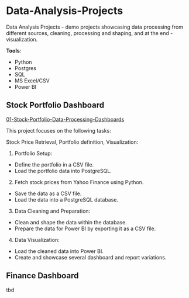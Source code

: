 # Data-Analysis-Projects
Data Analysis Projects - demo projects showcasing data processing from different sources, cleaning, processing and shaping, and at the end - visualization. 

**Tools**: 
- Python
- Postgres
- SQL
- MS Excel/CSV
- Power BI

## Stock Portfolio Dashboard
[01-Stock-Portfolio-Data-Processing-Dashboards](https://github.com/uglydata/Data-Analysis-Projects/tree/main/01-Stock-Portfolio-Data-Processing-Dashboards)

This project focuses on the following tasks:

Stock Price Retrieval, Portfolio definition, Visualization:
1. Portfolio Setup:
- Define the portfolio in a CSV file.
- Load the portfolio data into PostgreSQL.

2. Fetch stock prices from Yahoo Finance using Python.
- Save the data as a CSV file.
- Load the data into a PostgreSQL database.

3. Data Cleaning and Preparation:
- Clean and shape the data within the database.
- Prepare the data for Power BI by exporting it as a CSV file.

4. Data Visualization:
- Load the cleaned data into Power BI.
- Create and showcase several dashboard and report variations.

## Finance Dashboard
tbd
